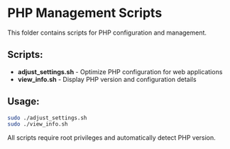 # PHP Management Scripts

This folder contains scripts for PHP configuration and management.

## Scripts:

- **adjust_settings.sh** - Optimize PHP configuration for web applications
- **view_info.sh** - Display PHP version and configuration details

## Usage:
```bash
sudo ./adjust_settings.sh
sudo ./view_info.sh
```

All scripts require root privileges and automatically detect PHP version.